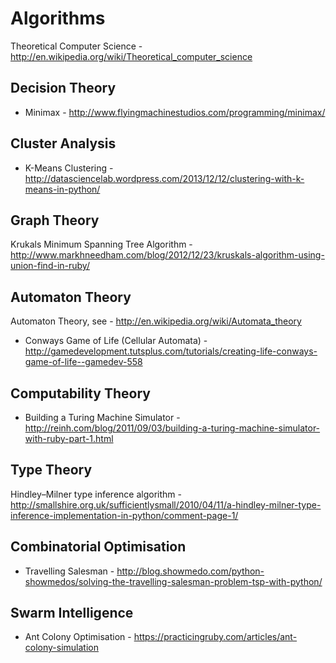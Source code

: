 Algorithms
==========

Theoretical Computer Science - http://en.wikipedia.org/wiki/Theoretical_computer_science

Decision Theory
---------------

* Minimax - http://www.flyingmachinestudios.com/programming/minimax/

Cluster Analysis
---------------

* K-Means Clustering - http://datasciencelab.wordpress.com/2013/12/12/clustering-with-k-means-in-python/

Graph Theory
------------

Krukals Minimum Spanning Tree Algorithm - http://www.markhneedham.com/blog/2012/12/23/kruskals-algorithm-using-union-find-in-ruby/

Automaton Theory
----------------

Automaton Theory, see - http://en.wikipedia.org/wiki/Automata_theory

* Conways Game of Life (Cellular Automata) - http://gamedevelopment.tutsplus.com/tutorials/creating-life-conways-game-of-life--gamedev-558

Computability Theory
--------------------

* Building a Turing Machine Simulator - http://reinh.com/blog/2011/09/03/building-a-turing-machine-simulator-with-ruby-part-1.html

Type Theory
-----------

Hindley–Milner type inference algorithm - http://smallshire.org.uk/sufficientlysmall/2010/04/11/a-hindley-milner-type-inference-implementation-in-python/comment-page-1/

Combinatorial Optimisation
--------------------------

* Travelling Salesman - http://blog.showmedo.com/python-showmedos/solving-the-travelling-salesman-problem-tsp-with-python/

Swarm Intelligence
------------------

* Ant Colony Optimisation - https://practicingruby.com/articles/ant-colony-simulation
